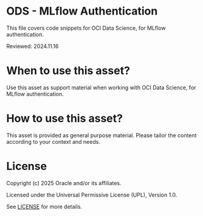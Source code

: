 # ODS - MLflow Authentication
 
This file covers code snippets for OCI Data Science, for MLflow authentication.

Reviewed: 2024.11.16
 

# When to use this asset?

Use this asset as support material when working with OCI Data Science, for MLflow authentication.


# How to use this asset?

This asset is provided as general purpose material. Please tailor the content according to your context and needs.


# License
 
Copyright (c) 2025 Oracle and/or its affiliates.
 
Licensed under the Universal Permissive License (UPL), Version 1.0.
 
See [LICENSE](https://github.com/oracle-devrel/technology-engineering/blob/main/LICENSE) for more details.
